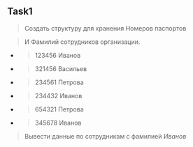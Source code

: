 ## Task1
> Создать структуру для хранения Номеров паспортов

> И Фамилий сотрудников организации.

* > 123456 Иванов

* > 321456 Васильев

* > 234561 Петрова

* > 234432 Иванов

* > 654321 Петрова

* > 345678 Иванов

> Вывести данные по сотрудникам с фамилией *Иванов*